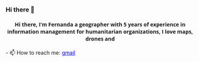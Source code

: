 ### Hi there 👋

<h4 align="center" style = "font-family:Open Sans;font-weight: bold;">
Hi there, I'm Fernanda a geographer with 5 years of experience in information management for humanitarian organizations, I love maps, drones and 
</h4>
- 📫 How to reach me: <a href="mailto:maferayala92@gmail.com" style="color:blue;">gmail</a>

<!--- 🔭 I’m currently working on ...
<!--- 🌱 I’m currently learning ...!>


- 😄 Pronouns: ...
- ⚡ Fun fact: ...
-->
